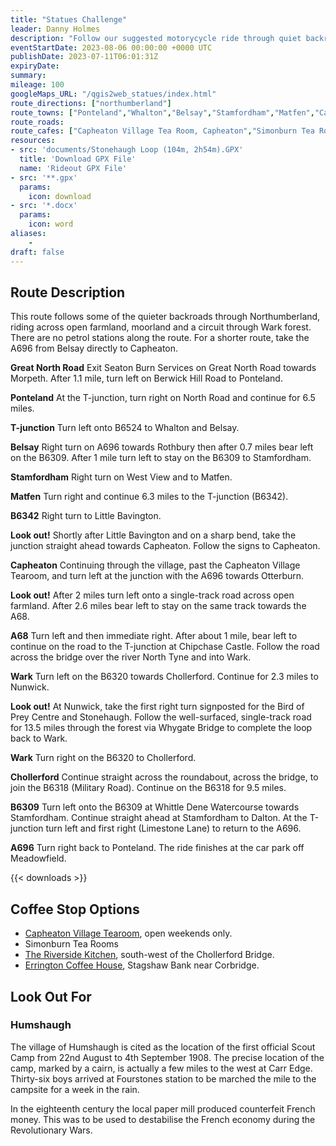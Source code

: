 ```yaml
---
title: "Statues Challenge"
leader: Danny Holmes
description: "Follow our suggested motorycycle ride through quiet backroads of Northumberland to Wark forest."
eventStartDate: 2023-08-06 00:00:00 +0000 UTC
publishDate: 2023-07-11T06:01:31Z
expiryDate:
summary:
mileage: 100
googleMaps_URL: "/qgis2web_statues/index.html"
route_directions: ["northumberland"]
route_towns: ["Ponteland","Whalton","Belsay","Stamfordham","Matfen","Capheaton","Wark","Whygate","Chollerford","Dalton"]
route_roads:
route_cafes: ["Capheaton Village Tea Room, Capheaton","Simonburn Tea Rooms, Simonburn","Errington Coffee House, Corbridge"]
resources:
- src: 'documents/Stonehaugh Loop (104m, 2h54m).GPX'
  title: 'Download GPX File'
  name: 'Rideout GPX File'
- src: '**.gpx'
  params:
    icon: download
- src: '*.docx'
  params:
    icon: word
aliases:
    -
draft: false
---
```


## Route Description

This route follows some of the quieter backroads through Northumberland, riding across open farmland, moorland and a circuit through Wark forest. There are no petrol stations along the route. For a shorter route, take the A696 from Belsay directly to Capheaton.

**Great North Road** Exit Seaton Burn Services on Great North Road towards Morpeth. After 1.1 mile, turn left on Berwick Hill Road to Ponteland.

**Ponteland** At the T-junction, turn right on North Road and continue for 6.5 miles.

**T-junction** Turn left onto B6524 to Whalton and Belsay.

**Belsay** Right turn on A696 towards Rothbury then after 0.7 miles bear left on the B6309. After 1 mile turn left to stay on the B6309 to Stamfordham.

**Stamfordham** Right turn on West View and to Matfen.

**Matfen** Turn right and continue 6.3 miles to the T-junction (B6342).

**B6342** Right turn to Little Bavington.

**Look out!** Shortly after Little Bavington and on a sharp bend, take the junction straight ahead towards Capheaton. Follow the signs to Capheaton.

**Capheaton** Continuing through the village, past the Capheaton Village Tearoom, and turn left at the junction with the A696 towards Otterburn.

**Look out!** After 2 miles turn left onto a single-track road across open farmland. After 2.6 miles bear left to stay on the same track towards the A68.

**A68** Turn left and then immediate right. After about 1 mile, bear left to continue on the road to the T-junction at Chipchase Castle. Follow the road across the bridge over the river North Tyne and into Wark.

**Wark** Turn left on the B6320 towards Chollerford. Continue for 2.3 miles to Nunwick.

**Look out!** At Nunwick, take the first right turn signposted for the Bird of Prey Centre and Stonehaugh. Follow the well-surfaced, single-track road for 13.5 miles through the forest via Whygate Bridge to complete the loop back to Wark.

**Wark** Turn right on the B6320 to Chollerford.

**Chollerford** Continue straight across the roundabout, across the bridge, to join the B6318 (Military Road). Continue on the B6318 for 9.5 miles.

**B6309** Turn left onto the B6309 at Whittle Dene Watercourse towards Stamfordham. Continue straight ahead at Stamfordham to Dalton. At the T-junction turn left and first right (Limestone Lane) to return to the A696.

**A696** Turn right back to Ponteland. The ride finishes at the car park off Meadowfield.

{{< downloads >}}

## Coffee Stop Options

- [Capheaton Village Tearoom](https://www.capheatontearoom.co.uk "Go to Capheaton Village Tearoom web site"), open weekends only.
- Simonburn Tea Rooms
- [The Riverside Kitchen](https://theriversidekitchen.co.uk "Go to the Riverside Kitchen web site"), south-west of the Chollerford Bridge.
- [Errington Coffee House](https://www.facebook.com/erringtoncoffeehouse/ "Go to Errington Coffee House Facebook page"), Stagshaw Bank near Corbridge.

## Look Out For

### Humshaugh

The village of Humshaugh is cited as the location of the first official Scout Camp from 22nd August to 4th September 1908. The precise location of the camp, marked by a cairn, is actually a few miles to the west at Carr Edge. Thirty-six boys arrived at Fourstones station to be marched the mile to the campsite for a week in the rain.

In the eighteenth century the local paper mill produced counterfeit French money. This was to be used to destabilise the French economy during the Revolutionary Wars.
